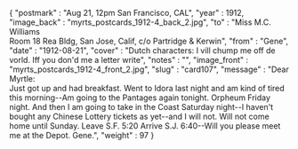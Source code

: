 {
  "postmark" : "Aug 21, 12pm San Francisco, CAL",
  "year" : 1912,
  "image_back" : "myrts_postcards_1912-4_back_2.jpg",
  "to" : "Miss M.C. Williams<br> Room 18 Rea Bldg, San Jose, Calif, c/o Partridge & Kerwin",
  "from" : "Gene",
  "date" : "1912-08-21",
  "cover" : "Dutch characters: I vill chump me off de vorld. Iff you don'd me a letter write",
  "notes" : "",
  "image_front" : "myrts_postcards_1912-4_front_2.jpg",
  "slug" : "card107",
  "message" : "Dear Myrtle:<br>Just got up and had breakfast. Went to Idora last night and am kind of tired this morning--Am going to the Pantages again tonight. Orpheum Friday night. And then I am going to take in the Coast Saturday night--I haven't bought any Chinese Lottery tickets as yet--and I will not. Will not come home until Sunday. Leave S.F. 5:20 Arrive S.J. 6:40--Will you please meet me at the Depot. Gene.",
  "weight" : 97
}
